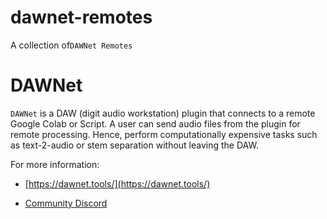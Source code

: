 # dawnet-remotes
A collection of`DAWNet Remotes`

# DAWNet

`DAWNet` is a DAW (digit audio workstation) plugin that connects to a remote Google Colab or Script.  A user can send audio files from the plugin for remote processing. Hence, perform computationally expensive tasks such as text-2-audio or stem separation without leaving the DAW. 

For more information:

- [https://dawnet.tools/](https://dawnet.tools/)

- [Community Discord](https://discord.gg/UcHCjfpRkV)
